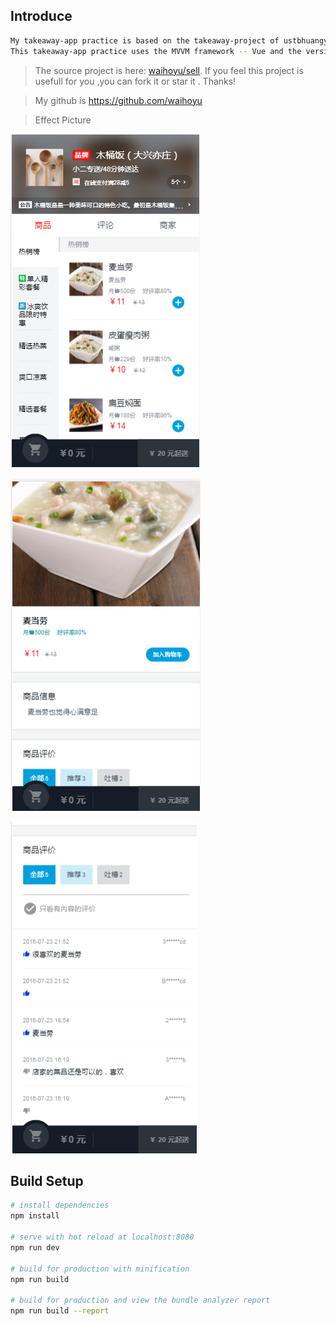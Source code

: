 ## Introduce 
```bash
My takeaway-app practice is based on the takeaway-project of ustbhuangyi/vue-sell.
This takeaway-app practice uses the MVVM framework -- Vue and the version is 2.5.16.
```
>  The source project is here: [waihoyu/sell](https://github.com/waihoyu/sell).
 If you feel this project is usefull for you ,you can fork it or star it . Thanks!

>  My github is https://github.com/waihoyu

> Effect Picture

![avatar](./src/assets/pic01.png)


![avatar](./src/assets/food1.png)


![avatar](./src/assets/food2.png)
## Build Setup

```bash
# install dependencies
npm install

# serve with hot reload at localhost:8080
npm run dev

# build for production with minification
npm run build

# build for production and view the bundle analyzer report
npm run build --report
```